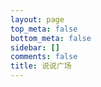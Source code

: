 ```yaml
---
layout: page
top_meta: false
bottom_meta: false
sidebar: []
comments: false
title: 说说广场
---
```


<div id="bbs"></div>
<script type="text/javascript" src="https://jsd.onmicrosoft.cn/npm/marked/marked.min.js"></script>
<script type="text/javascript" src="https://jsd.onmicrosoft.cn/gh/Tokinx/ViewImage/view-image.min.js"></script>
<script type="text/javascript" src="https://jsd.onmicrosoft.cn/gh/Tokinx/Lately/lately.min.js"></script>
<script>
if(typeof Lately==='undefined'){const script=document.createElement('script');script.src='https://jsd.onmicrosoft.cn/gh/Tokinx/Lately/lately.min.js';script.onload=()=>{Lately.init({target:'.bbs-date'});};document.head.appendChild(script);}else{Lately.init({target:'.bbs-date'});}
const urls = [
  {host:"https://s.dusays.com/",creatorId:"1",imgsrc:"https://cravatar.cn/avatar/28b57baa4e8f13fe4292ccb2de267e30"},
  {host:"https://s.dusays.com/",creatorId:"2",imgsrc:"https://cravatar.cn/avatar/0d0462a44b088c433b8191135979efd4"},
  {host:"https://s.dusays.com/",creatorId:"3",imgsrc:"https://cravatar.cn/avatar/cf83c746b212c3f222b1c0a41bbf5b86"},
  {host:"https://s.dusays.com/",creatorId:"4",imgsrc:"https://cravatar.cn/avatar/099440206041f0b1af6a386f9e8c036a"},
  {host:"https://s.dusays.com/",creatorId:"5",imgsrc:"https://cravatar.cn/avatar/5c17cfbf21ae1d45d403b7ead8bf0415"},
  {host:"https://s.dusays.com/",creatorId:"6",imgsrc:"https://cravatar.cn/avatar/6e1a1cc742be99a90de39a0096516fac"},
  {host:"https://s.dusays.com/",creatorId:"7",imgsrc:"https://cravatar.cn/avatar/e53fa73039fa60c5862480ae2192d215"},
  {host:"https://s.dusays.com/",creatorId:"8",imgsrc:"https://bu.dusays.com/2023/03/01/63ff34ec52ff1.jpg"},
  {host:"https://s.dusays.com/",creatorId:"9",imgsrc:"https://cravatar.cn/avatar/c1b204bab687a23c8b6d7c8de11c7c59"},
  {host:"https://s.dusays.com/",creatorId:"10",imgsrc:"https://cravatar.cn/avatar/ba2379bacf88f17ea461137906bd127d"},
  {host:"https://s.dusays.com/",creatorId:"11",imgsrc:"https://cravatar.cn/avatar/565ada82edc2f01e7cf2bd95b31f19fd"},
  {host:"https://s.dusays.com/",creatorId:"12",imgsrc:"https://cravatar.cn/avatar/b633193c913ae39a350311efd950ad83"},
  {host:"https://s.dusays.com/",creatorId:"13",imgsrc:"https://cravatar.cn/avatar/3a78942c4ddcda86242f20abdacee082"},
  {host:"https://s.dusays.com/",creatorId:"14",imgsrc:"https://bu.dusays.com/2023/03/03/6401d82b7ecc9.png"},
  {host:"https://s.dusays.com/",creatorId:"15",imgsrc:"https://cravatar.cn/avatar/1be842e0e85b11a35b697506f06e81f5"},
  {host:"https://s.dusays.com/",creatorId:"16",imgsrc:"https://cravatar.cn/avatar/03ce846eef46a1b21c1bc5a4f03c2de1"},
  {host:"https://s.dusays.com/",creatorId:"17",imgsrc:"https://cravatar.cn/avatar/49ef34286a337f7f152c5e61013c0e69"},
  {host:"https://s.dusays.com/",creatorId:"18",imgsrc:"https://cravatar.cn/avatar/23db27f22d754c4fed9e1cb60a794d81"},
  {host:"https://s.dusays.com/",creatorId:"19",imgsrc:"https://bu.dusays.com/2023/03/08/640864d11ccaf.png"},
  {host:"https://s.dusays.com/",creatorId:"20",imgsrc:"https://cravatar.cn/avatar/d5165cf04fe36d73bc24567a2332f9db"},
  {host:"https://s.dusays.com/",creatorId:"21",imgsrc:"https://bu.dusays.com/2023/03/10/640b2d3a886d5.png"},
  {host:"https://s.dusays.com/",creatorId:"22",imgsrc:"https://bu.dusays.com/2023/03/10/640b2d3a84ebb.png"},
  {host:"https://s.dusays.com/",creatorId:"23",imgsrc:"https://cravatar.cn/avatar/04bfc914bd50b42eb507bf66aad0cc31"},
  {host:"https://s.dusays.com/",creatorId:"24",imgsrc:"https://cravatar.cn/avatar/e011329178b200bcb5d94f0d0ff7544a"},
  {host:"https://s.dusays.com/",creatorId:"25",imgsrc:"https://cravatar.cn/avatar/c1b204bab687a23c8b6d7c8de11c7c59"},
  {host:"https://s.dusays.com/",creatorId:"26",imgsrc:"https://bu.dusays.com/2023/03/10/640b2d3a84114.png"},
  {host:"https://s.dusays.com/",creatorId:"27",imgsrc:"https://bu.dusays.com/2023/03/10/640b2d3a8a6d2.png"},
  {host:"https://s.dusays.com/",creatorId:"28",imgsrc:"https://bu.dusays.com/2023/03/10/640b2d3a93fae.png"},
  {host:"https://s.dusays.com/",creatorId:"29",imgsrc:"https://cravatar.cn/avatar/c21871045e26ba29b5f8263bcc5921cb"},
  {host:"https://s.dusays.com/",creatorId:"30",imgsrc:"https://static.wndbac.cn/avatar.jpg"},
  {host:"https://s.dusays.com/",creatorId:"31",imgsrc:"https://pic.imgdb.cn/item/63e8ebf64757feff33827ab7.jpg"},
  {host:"https://s.dusays.com/",creatorId:"32",imgsrc:"https://bu.dusays.com/2023/03/10/640b2d3b6539b.png"},
  {host:"https://s.dusays.com/",creatorId:"33",imgsrc:"https://bu.dusays.com/2023/03/10/640b2d3b8c6b5.png"},
  {host:"https://s.dusays.com/",creatorId:"34",imgsrc:"https://bu.dusays.com/2023/03/10/640b2d3bbaa65.png"},
  {host:"https://s.dusays.com/",creatorId:"35",imgsrc:"https://bu.dusays.com/2023/04/27/644a5820194b3.png"},
  {host:"https://s.dusays.com/",creatorId:"36",imgsrc:"https://bu.dusays.com/2023/04/27/644a582017d56.png"},
  {host:"https://s.dusays.com/",creatorId:"37",imgsrc:"https://bu.dusays.com/2023/04/27/644a582013d23.png"},
  {host:"https://s.dusays.com/",creatorId:"38",imgsrc:"https://bu.dusays.com/2023/04/27/644a582017bd0.png"},
  {host:"https://s.dusays.com/",creatorId:"39",imgsrc:"https://bu.dusays.com/2023/04/27/644a582017bf8.png"},
  {host:"https://s.dusays.com/",creatorId:"40",imgsrc:"https://bu.dusays.com/2023/04/27/644a5820188a2.png"},
  {host:"https://s.dusays.com/",creatorId:"41",imgsrc:"https://bu.dusays.com/2023/04/27/644a582016d1c.png"},
  {host:"https://s.dusays.com/",creatorId:"42",imgsrc:"https://bu.dusays.com/2023/04/27/644a582014ab2.png"},
  {host:"https://s.dusays.com/",creatorId:"43",imgsrc:"https://bu.dusays.com/2023/04/27/644a582014631.png"},
  {host:"https://s.dusays.com/",creatorId:"44",imgsrc:"https://bu.dusays.com/2023/04/27/644a582017b0a.png"},
  {host:"https://s.dusays.com/",creatorId:"45",imgsrc:"https://bu.dusays.com/2023/04/27/644a5820d7e36.png"},
  {host:"https://s.dusays.com/",creatorId:"46",imgsrc:"https://bu.dusays.com/2023/04/27/644a5821111a9.png"},
  {host:"https://s.dusays.com/",creatorId:"47",imgsrc:"https://bu.dusays.com/2023/04/27/644a58212935e.png"},
  {host:"https://s.dusays.com/",creatorId:"48",imgsrc:"https://bu.dusays.com/2023/04/27/644a5821622b6.png"},
  {host:"https://s.dusays.com/",creatorId:"49",imgsrc:"https://bu.dusays.com/2023/04/27/644a582189926.png"},
  {host:"https://s.dusays.com/",creatorId:"50",imgsrc:"https://bu.dusays.com/2023/04/27/644a5821b3bd0.png"},
  {host:"https://s.dusays.com/",creatorId:"51",imgsrc:"https://bu.dusays.com/2023/04/27/644a59188f8b9.png"},
  {host:"https://s.dusays.com/",creatorId:"52",imgsrc:"https://bu.dusays.com/2023/04/27/644a59188fca7.png"},
  {host:"https://s.dusays.com/",creatorId:"53",imgsrc:"https://bu.dusays.com/2023/07/13/64b00afe99953.png"},
  {host:"https://s.dusays.com/",creatorId:"54",imgsrc:"https://bu.dusays.com/2023/07/13/64b00afe989d1.png"},
  {host:"https://s.dusays.com/",creatorId:"55",imgsrc:"https://bu.dusays.com/2023/07/13/64b00afe98a70.png"},
  {host:"https://s.dusays.com/",creatorId:"56",imgsrc:"https://bu.dusays.com/2023/07/13/64b00afe8dd1e.png"},
  {host:"https://s.dusays.com/",creatorId:"57",imgsrc:"https://bu.dusays.com/2023/07/13/64b00afe8b7dc.png"},
  {host:"https://s.dusays.com/",creatorId:"58",imgsrc:"https://bu.dusays.com/2023/07/13/64b00afe95574.png"},
  {host:"https://s.dusays.com/",creatorId:"59",imgsrc:"https://bu.dusays.com/2023/07/13/64b00afe95574.png"},
  {host:"https://s.dusays.com/",creatorId:"60",imgsrc:"https://bu.dusays.com/2023/07/13/64b00afe8d9c8.png"},
  {host:"https://s.dusays.com/",creatorId:"61",imgsrc:"https://bu.dusays.com/2023/07/13/64b00afe9741c.png"},
  {host:"https://s.dusays.com/",creatorId:"62",imgsrc:"https://bu.dusays.com/2023/07/13/64b00afe95574.png"},
  {host:"https://s.dusays.com/",creatorId:"63",imgsrc:"https://bu.dusays.com/2023/07/13/64b00b073b965.png"},
  {host:"https://s.dusays.com/",creatorId:"64",imgsrc:"https://bu.dusays.com/2023/07/13/64b00b07366f6.png"},
  {host:"https://s.dusays.com/",creatorId:"65",imgsrc:"https://bu.dusays.com/2023/07/13/64b00b09d59a9.png"},
  {host:"https://s.dusays.com/",creatorId:"66",imgsrc:"https://bu.dusays.com/2023/07/13/64b00b09efad0.png"},
  {host:"https://s.dusays.com/",creatorId:"67",imgsrc:"https://bu.dusays.com/2023/07/13/64b00b0a5272d.png"},
  {host:"https://s.dusays.com/",creatorId:"68",imgsrc:"https://bu.dusays.com/2023/07/13/64b00b0a4b90f.png"},
  {host:"https://s.dusays.com/",creatorId:"69",imgsrc:"https://bu.dusays.com/2023/07/13/64b00b0a64087.png"},
  {host:"https://s.dusays.com/",creatorId:"70",imgsrc:"https://bu.dusays.com/2023/07/13/64b00b0a2586c.png"}
]
var bbDom=document.querySelector('#bbs');var load='<div id="load" onclick="nextFetch()" ><button class="load-btn button-load">加载更多</button></div>'
var loading='<div class="loader"><svg class="circular" viewBox="25 25 50 50"><circle class="path" cx="50" cy="50" r="20" fill="none" stroke-width="2" stroke-miterlimit="10"/></svg></div>'
var bbsDatas=[],bbsData={},nextDatas=[],nextData={},limit=2
var page=1,offset=0,nextLength=0,nextDom='',bbUrlNow='',imgsrcNow='',hostNow='',creIdNow=''
bbDom.innerHTML=loading
allUrls()
function allUrls(){var myHtml=''
for(var i=0;i<urls.length;i++){myHtml+='<div class="bbs-urls " onclick="urlsNow(this)" data-host="'+urls[i].host+'" data-creatorId="'+urls[i].creatorId+'" data-imgsrc="'+urls[i].imgsrc+'" data-index="'+i+'"><img src="'+urls[i].imgsrc+'" alt=""></div>'}
myHtml+='<div class="bbs-urls urls-button" onclick="urlsNow(this)" data-type="random"><svg t="1665928089691" class="icon" viewBox="0 0 1024 1024" version="1.1" xmlns="http://www.w3.org/2000/svg" p-id="2562" width="32" height="32"><path d="M913.2 672l98.8 57.1c5.3 3.1 5.3 10.8 0 13.9l-43.4 25L710.4 924c-2.7 1.5-6-0.4-6-3.5V772c0-2.2-1.8-4-4-4H544c-70.4 0-134.4-28.8-180.8-75.2-11.1-11.1-21.2-23.2-30.1-36.1-6.4-9.2-20-9.1-26.4 0.1C260.5 723.9 183.1 768 96 768h-48c-26.5 0-48-21.5-48-48s21.5-48 48-48h48c42.5 0 82.6-16.7 112.9-47.1 30.4-30.4 47.1-70.5 47.1-112.9s-16.7-82.6-47.1-112.9C178.6 368.7 138.4 352 96 352h-48c-26.5 0-48-21.5-48-48s21.5-48 48-48h48c70.4 0 134.4 28.8 180.8 75.2 11.1 11.1 21.2 23.2 30.1 36.1 6.4 9.2 20 9.1 26.4-0.1 46.3-67 123.6-111.1 210.8-111.1H700.4c2.2 0 4-1.8 4-4V103.4c0-3.1 3.3-5 6-3.5l258.2 156 43.4 25.1c5.3 3.1 5.3 10.8 0 13.9L913.2 352 710.4 476c-2.7 1.5-6-0.4-6-3.5V356c0-2.2-1.8-4-4-4H544c-42.5 0-82.6 16.7-112.9 47.1-30.4 30.4-47.1 70.5-47.1 112.9 0 42.5 16.7 82.6 47.1 112.9C461.4 655.3 501.5 672 544 672H700.4c2.2 0 4-1.8 4-4V551.4c0-3.1 3.3-5 6-3.5L913.2 672z" p-id="2563" fill="#f5f5f5"></path></svg></div>'
myHtml+='<div class="bbs-urls urls-button"><a href="https://s.dusays.com/"><svg t="1665929410343" class="icon" viewBox="0 0 1024 1024" version="1.1" xmlns="http://www.w3.org/2000/svg" p-id="6308" width="32" height="32"><path d="M906.212134 565.732986 565.732986 565.732986 565.732986 906.212134C565.732986 926.013685 541.666486 959.972 511.97312 959.972 482.297674 959.972 458.213254 926.013685 458.213254 906.212134L458.213254 565.732986 117.734106 565.732986C97.950475 565.732986 63.97424 541.666486 63.97424 511.97312 63.97424 482.279754 97.950475 458.213254 117.734106 458.213254L458.213254 458.213254 458.213254 117.734106C458.213254 97.950475 482.297674 63.97424 511.97312 63.97424 541.666486 63.97424 565.732986 97.950475 565.732986 117.734106L565.732986 458.213254 906.212134 458.213254C925.995765 458.213254 959.972 482.279754 959.972 511.97312 959.972 541.666486 925.995765 565.732986 906.212134 565.732986Z" p-id="6309" fill="#f5f5f5"></path></svg></a></div>'
myHtml='<div id="bbs-urls">'+myHtml+'</div>'
bbDom.insertAdjacentHTML('beforebegin',myHtml);}
function nextFetch(){document.querySelector("button.button-load").textContent='加载中……';updateHTMl(nextDatas)
if(nextLength<10){document.querySelector("button.button-load").remove()
return}
getNextList()};function urlsNow(e){var domUrls=document.querySelectorAll('#bbs-urls .bbs-urls')
if(e.classList.contains('url-now')){domUrls[e.getAttribute("data-index")].classList.remove("url-now")
fetchBBser()}else{domUrls.forEach(function(value,index){domUrls[index].classList.remove("url-now")})
var btn=document.querySelector('button.button-load')
if(btn){btn.remove()}
page=1,offset=0
bbDom.innerHTML=loading
var type=e.getAttribute("data-type")
if(type=='random'){var num=Math.round(Math.random()*(urls.length-1))
hostNow=urls[num].host
creIdNow=urls[num].creatorId
imgsrcNow=urls[num].imgsrc
domUrls[num].classList.add("url-now")}else{domUrls[e.getAttribute("data-index")].classList.add("url-now")
hostNow=e.getAttribute("data-host")
creIdNow=e.getAttribute("data-creatorId")
imgsrcNow=e.getAttribute("data-imgsrc")}
bbUrlNow=hostNow+"api/v1/memo?creatorId="+creIdNow+"&rowStatus=NORMAL&limit=10"
fetch(bbUrlNow).then(res=>res.json()).then(resdata=>{bbDom.innerHTML=''
bbsDatas.length=0
for(var j=0;j<resdata.data.length;j++){var resValue=resdata.data[j]
bbsData={updatedTs:resValue.updatedTs,creatorId:resValue.creatorId,creator:resValue.creatorName||resValue.creator.nickname||resValue.creator.name,imgsrc:imgsrcNow,content:resValue.content,resourceList:resValue.resourceList,url:hostNow}
bbsDatas.push(bbsData)}
updateHTMl(bbsDatas)
bbDom.insertAdjacentHTML('afterend',load);var nowLength=bbsData.length
if(nowLength<10){document.querySelector("button.button-load").remove()
return}
page++
offset=10*(page-1)
getNextList()});}}
function getNextList(){var bbUrl=bbUrlNow+"&offset="+offset;fetch(bbUrl).then(res=>res.json()).then(resdata=>{nextDom=resdata.data
nextLength=nextDom.length
page++
offset=10*(page-1)
if(nextLength<1){document.querySelector("button.button-load").remove()
return}
nextDatas.length=0
for(var j=0;j<nextDom.length;j++){var resValue=nextDom[j]
nextData={updatedTs:resValue.updatedTs,creatorId:resValue.creatorId,creator:resValue.creatorName||resValue.creator.nickname||resValue.creator.name,imgsrc:imgsrcNow,content:resValue.content,resourceList:resValue.resourceList,url:hostNow}
nextDatas.push(nextData)}})}
const withTimeout=(millis,promise)=>{const timeout=new Promise((resolve,reject)=>setTimeout(()=>reject(`Timed out after ms.`),millis));return Promise.race([promise,timeout]);};const fetchBBser=async()=>{const results=await Promise.allSettled(urls.map(url=>withTimeout(2000,fetch(url.host+"api/v1/memo?creatorId="+url.creatorId+"&rowStatus=NORMAL&limit="+limit).then(response=>response.json()).then(resdata=>resdata.data)))).then(results=>{bbDom.innerHTML=''
for(var i=0;i<results.length;i++){var status=results[i].status
if(status=="fulfilled"){var resultsRes=results[i].value
for(var j=0;j<resultsRes.length;j++){var resValue=resultsRes[j]
bbsData={updatedTs:resValue.updatedTs,creatorId:resValue.creatorId,creator:resValue.creatorName||resValue.creator.nickname||resValue.creator.name,imgsrc:urls[i].imgsrc,content:resValue.content,resourceList:resValue.resourceList,url:urls[i].host}
bbsDatas.push(bbsData)}}}
bbsDatas.sort(compare("updatedTs"));updateHTMl(bbsDatas)})}
fetchBBser()
function compare(p){return function(m,n){var a=m[p];var b=n[p];return b-a;}}
function uniqueFunc(arr){const res=new Map();return arr.filter((item)=>!res.has(item.creator)&&res.set(item.creator,1));}
function updateHTMl(data){var result="",resultAll="";const TAG_REG=/#([^\s#]+?) /g,BILIBILI_REG=/<a.*?href="https:\/\/www\.bilibili\.com\/video\/((av[\d]{1,10})|(BV([\w]{10})))\/?".*?>.*<\/a>/g,NETEASE_MUSIC_REG=/<a.*?href="https:\/\/music\.163\.com\/.*id=([0-9]+)".*?>.*<\/a>/g,QQMUSIC_REG=/<a.*?href="https\:\/\/y\.qq\.com\/.*(\/[0-9a-zA-Z]+)(\.html)?".*?>.*?<\/a>/g,QQVIDEO_REG=/<a.*?href="https:\/\/v\.qq\.com\/.*\/([a-z|A-Z|0-9]+)\.html".*?>.*<\/a>/g,YOUKU_REG=/<a.*?href="https:\/\/v\.youku\.com\/.*\/id_([a-z|A-Z|0-9|==]+)\.html".*?>.*<\/a>/g,YOUTUBE_REG=/<a.*?href="https:\/\/www\.youtube\.com\/watch\?v\=([a-z|A-Z|0-9]{11})\".*?>.*<\/a>/g;marked.setOptions({breaks:true,smartypants:true,langPrefix:'language-'});for(var i=0;i<data.length;i++){var memos=data[i].url
var bbContREG=data[i].content.replace(TAG_REG,"<span class='tag-span'>#$1</span> ")
bbContREG=marked.parse(bbContREG).replace(BILIBILI_REG,"<div class='video-wrapper'><iframe src='//player.bilibili.com/player.html?bvid=$1&as_wide=1&high_quality=1&danmaku=0' scrolling='no' border='0' frameborder='no' framespacing='0' allowfullscreen='true'></iframe></div>").replace(NETEASE_MUSIC_REG,"<meting-js auto='https://music.163.com/#/song?id=$1'></meting-js>").replace(QQMUSIC_REG,"<meting-js auto='https://y.qq.com/n/yqq/song$1.html'></meting-js>").replace(QQVIDEO_REG,"<div class='video-wrapper'><iframe src='//v.qq.com/iframe/player.html?vid=$1' allowFullScreen='true' frameborder='no'></iframe></div>").replace(YOUKU_REG,"<div class='video-wrapper'><iframe src='https://player.youku.com/embed/$1' frameborder=0 'allowfullscreen'></iframe></div>").replace(YOUTUBE_REG,"<div class='video-wrapper'><iframe src='https://www.youtube.com/embed/$1' title='YouTube video player' frameborder='0' allow='accelerometer; autoplay; clipboard-write; encrypted-media; gyroscope; picture-in-picture' allowfullscreen title='YouTube Video'></iframe></div>")
if(data[i].resourceList&&data[i].resourceList.length>0){var resourceList=data[i].resourceList;var imgUrl='',resUrl='',resImgLength=0;for(var j=0;j<resourceList.length;j++){var restype=resourceList[j].type.slice(0,5);var resexlink=resourceList[j].externalLink
var resLink='',fileId=''
if(resexlink){resLink=resexlink}else{fileId=resourceList[j].publicId||resourceList[j].filename
resLink=memos+'o/r/'+resourceList[j].id+'/'+fileId}
if(restype=='image'){imgUrl+='<figure class="gallery-thumbnail"><img class="img thumbnail-image" src="'+resLink+'"/></figure>'
resImgLength=resImgLength+1}
if(restype!=='image'){resUrl+='<a target="_blank" rel="noreferrer" href="'+resLink+'">'+resourceList[j].filename+'</a>'}}
if(imgUrl){var resImgGrid=""
if(resImgLength!==1){var resImgGrid="grid grid-"+resImgLength}
bbContREG+='<div class="resimg '+resImgGrid+'">'+imgUrl+'</div></div>'}
if(resUrl){bbContREG+='<div class="resour">'+resUrl+'</div>'}}
result+='<li class=""><div class="bbs-avatar"><img src="'+data[i].imgsrc+'" alt=""><a href="'+data[i].url+'u/'+data[i].creatorId+'" target="_blank" rel="noopener noreferrer" class="bbs-creator">'+data[i].creator+'</a><span class="bbs-dot">·</span><span class="bbs-date">'+new Date(data[i].updatedTs*1000).toLocaleString()+'</span></div><div class="bbs-content"><div class="bbs-text">'+bbContREG+'</div></div></li>'}
var bbBefore="<section class='bbs-timeline'><ul class='list'>"
var bbAfter="</ul></section>"
resultAll=bbBefore+result+bbAfter
bbDom.insertAdjacentHTML('beforeend',resultAll);var btn=document.querySelector('button.button-load')
if(btn){btn.textContent='加载更多';}
window.ViewImage&&ViewImage.init('.bbs-content img')
window.Lately&&Lately.init({target:'.bbs-date'});}
</script>
<style>
#bbs{padding: 2rem 0;}
#bbs-urls{margin-top: 2rem;}
.bbs-urls{display:inline-block;background: #4a4b50;border-radius:10%;margin:0 .6rem 0 0;padding:4px;width:3.4rem;height:3.4rem;cursor: pointer;vertical-align: text-bottom;}
.bbs-urls img{border-radius:50%;width:100%;height:100%;}
.bbs-urls.url-now{background:#42b983;transition: 0.6s;}
.urls-button svg.icon{padding:10px;width:100%;height: 100%;}
.bbs-timeline ul {margin:0;padding: 0;}
.bbs-timeline ul li{list-style-type:none;position:relative;}
.bbs-timeline{max-width:1200px;margin:0 auto;}
.bbs-avatar{position: relative;}
.bbs-avatar img{width:24px;height:24px;border-radius:50%;margin-right:1rem;}
div.bbs-avatar > img {
  display: inline-block;
  margin: 0 10px 0 0;
}
.bbs-creator,.bbs-date,.bbs-dot{position:relative;top:-5px;}
.bbs-dot{font-weight: 800;margin:0 .5rem;}
.bbs-content {margin-bottom: 3rem;}
.bbs-text,.resour{background: var(--color-block);border-radius: 8px;font-size: 1em;padding:10px 14px;position: relative;}
.resour{font-size: 0.9rem;margin-top: 2px;padding: 5px 14px;}
.bbs-text{overflow:hidden;max-height:90vh;}
.bbs-text blockquote{font-family: KaiTi,STKaiti,STFangsong;margin:0 0 0 1rem;padding:.25rem 2rem;position: relative;border-left:0 none;}
.bbs-text blockquote::before{line-height: 2rem;content: "“";font-family: Georgia, serif;font-size: 28px;font-weight: bold;position: absolute;left: 10px;top:5px;}
.bbs-text p{margin:0;}
.bbs-text pre p{display: inline-block;}
.bbs-text pre p:empty{display: none;}
.tag-span{color: #42b983;}
#load button.load-btn{width:100%;padding:8px 0;background: var(--color-block);}
#bb-footer{letter-spacing:8px;margin:5rem auto 1rem;text-align:center;}
.dark .bbs-text,.dark .resour{background:#4a4b50;}
.dark .bbs-text p{color:#fafafa;}
.loader {position: relative;margin:3rem auto;width: 100px;}
.loader::before {content: '';display: block;padding-top: 100%;}
.circular {animation: rotate 2s linear infinite;height: 100%;transform-origin: center center;width: 100%;position: absolute;top: 0;bottom: 0;left: 0;right: 0;margin: auto;}
.path {stroke-dasharray: 1, 200;stroke-dashoffset: 0;animation: dash 1.5s ease-in-out infinite, color 6s ease-in-out infinite;stroke-linecap: round;}
@keyframes rotate {100% {transform: rotate(360deg);}}
@keyframes dash {
  0% {stroke-dasharray: 1, 200;stroke-dashoffset: 0;}
  50% {stroke-dasharray: 89, 200;stroke-dashoffset: -35px;}
  100% {stroke-dasharray: 89, 200;stroke-dashoffset: -124px;}
}
@keyframes color {
  100%,0% {stroke: #d62d20;}40% {stroke: #0057e7;}66% {stroke: #008744;}80%,90% {stroke: #ffa700;}
}
.bbs-content p > img{cursor:pointer;border:1px solid #3b3d42;}
.bbs-content p:has(img.img){display: inline-block;}
.bbs-text p > img {display: block;}
.bbs-text p > img:first-child:nth-last-child(n+2),.bbs-text p > img:first-child:nth-last-child(n+2) ~ img {display: inline-block;}
.bbs-content p > img.square{height:180px;width:180px;object-fit:cover;}
.resimg.grid{
  display: grid;
  grid-template-columns: repeat(3,1fr);
  grid-template-rows:auto;
  gap: 4px;
  width: calc(100%* 2 / 3);
  box-sizing: border-box;
  margin: 4px 0 0;
}
.resimg.grid-2{
  grid-template-columns: repeat(2, 1fr);
  width: 80%;
}
.resimg.grid-4{
  grid-template-columns: repeat(2, 1fr);
  width: calc(80% * 2 / 3);
}
.resimg.grid figure.gallery-thumbnail {
  position: relative;
  width: 100%;
  height: 0;
  padding-top: 100%;
  cursor: zoom-in;
}
.resimg figure{
  text-align: left;
  max-height:50%;
}
.resimg figure img{
  max-height:50vh;
}
.resimg.grid figure, figcaption {
  margin: 0 !important;
}
.resimg.grid figure.gallery-thumbnail > img.thumbnail-image {
  position: absolute;
  left: 0;
  top: 0;
  display: block;
  width: 100%;
  height: 100%;
  object-fit: cover;
  object-position: 50% 50%;
}
.video-wrapper{position:relative;padding-bottom:55%;width:100%;height:0}
.video-wrapper iframe{position:absolute;height:100%;width:100%;}
</style>